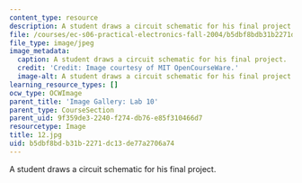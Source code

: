 ```yaml
---
content_type: resource
description: A student draws a circuit schematic for his final project.
file: /courses/ec-s06-practical-electronics-fall-2004/b5dbf8bdb31b2271dc13de77a2706a74_12.jpg
file_type: image/jpeg
image_metadata:
  caption: A student draws a circuit schematic for his final project.
  credit: 'Credit: Image courtesy of MIT OpenCourseWare.'
  image-alt: A student draws a circuit schematic for his final project.
learning_resource_types: []
ocw_type: OCWImage
parent_title: 'Image Gallery: Lab 10'
parent_type: CourseSection
parent_uid: 9f359de3-2240-f274-db76-e85f310466d7
resourcetype: Image
title: 12.jpg
uid: b5dbf8bd-b31b-2271-dc13-de77a2706a74
---
```

A student draws a circuit schematic for his final project.

